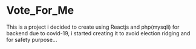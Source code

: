 # Vote_For_Me
This is a project i decided to create using Reactjs and php(mysqli) for backend due to covid-19, i started creating it to avoid election ridging and for safety purpose...
